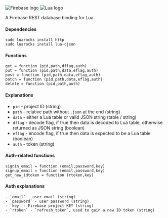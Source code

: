 
![Firebase logo](https://www.gstatic.com/mobilesdk/160503_mobilesdk/logo/2x/firebase_28dp.png) ![Lua logo](http://www.rozek.mobi/Lua/Lua-Logo_64x64.png)

A Firebase REST database binding for Lua

#### Dependencies
```
sudo luarocks install http
sudo luarocks install lua-cjson
```

#### Functions
```
get = function (pid,path,dflag,auth)
put = function (pid,path,data,eflag,auth)
post = function (pid,path,data,eflag,auth)
patch = function (pid,path,data,eflag,auth)
delete = function (pid,path,auth)
```

#### Explanations
- `pid` - project ID (string)
- `path` - relative path without `.json` at the end (string)
- `data` - either a Lua table or valid JSON string (table / string)
- `dflag` - decode flag, if true then data is decoded to Lua table, otherwise returned as JSON string (boolean)
- `eflag` - encode flag, if true then data is expected to be a Lua table (boolean)
- `auth` - token (string)

#### Auth-related functions
```
signin_email = function (email,password,key)
signup_email = function (email,password,key)
get_new_idtoken = function (rtoken,key)
```

#### Auth explanations
```
- `email` - user email (string)
- `password` - user password (string)
- `key` - Firebase project KEY (string)
- `rtoken` - `refresh_token`, used to gain a new ID token (string)
```
